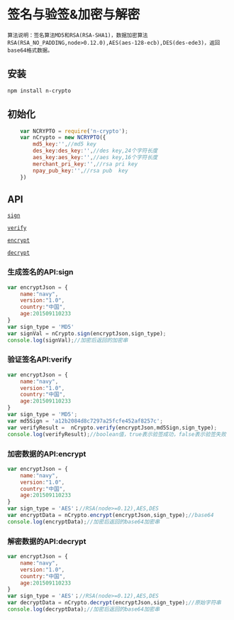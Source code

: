 # 签名与验签&加密与解密
    算法说明：签名算法MD5和RSA(RSA-SHA1)，数据加密算法RSA(RSA_NO_PADDING,node>0.12.0),AES(aes-128-ecb),DES(des-ede3)，返回base64格式数据。

## 安装
    npm install n-crypto
## 初始化

```js
    var NCRYPTO = require('n-crypto');
    var nCrypto = new NCRYPTO({
		md5_key:'',//md5 key
		des_key:des_key:'',//des key,24个字符长度
		aes_key:aes_key:'',//aes key,16个字符长度
		merchant_pri_key:'',//rsa pri key
		npay_pub_key:'',//rsa pub  key
	})
```

## API

[`sign`](#sign)

[`verify`](#verify)

[`encrypt`](#encrypt)

[`decrypt`](#decrypt)


### 生成签名的API:sign

<a name="sign" />

```js
var encryptJson = {
	name:"navy",
	version:"1.0",
	country:"中国",
	age:201509110233
}
var sign_type = 'MD5'
var signVal = nCrypto.sign(encryptJson,sign_type);
console.log(signVal);//加密后返回的加密串
```

### 验证签名API:verify

<a name="verify" />

```js
var encryptJson = {
	name:"navy",
	version:"1.0",
	country:"中国",
	age:201509110233
}
var sign_type = 'MD5';
var md5Sign = 'a12b2084d8c7297a25fcfe452af8257c';
var verifyResult =  nCrypto.verify(encryptJson,md5Sign,sign_type);
console.log(verifyResult);//boolean值，true表示验签成功，false表示验签失败
```

### 加密数据的API:encrypt

<a name="encrypt" />

```js
var encryptJson = {
	name:"navy",
	version:"1.0",
	country:"中国",
	age:201509110233
}
var sign_type = 'AES'；//RSA(node>=0.12),AES,DES
var encryptData = nCrypto.encrypt(encryptJson,sign_type);//base64
console.log(encryptData);//加密后返回的base64加密串
```

### 解密数据的API:decrypt

<a name="decrypt" />

```js
var encryptJson = {
	name:"navy",
	version:"1.0",
	country:"中国",
	age:201509110233
}
var sign_type = 'AES'；//RSA(node>=0.12),AES,DES
var decryptData = nCrypto.decrypt(encryptJson,sign_type);//原始字符串
console.log(decryptData);//加密后返回的base64加密串
```

